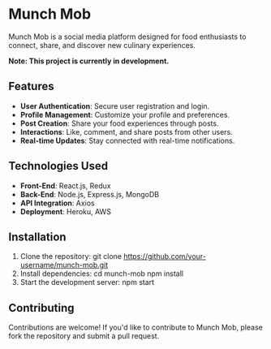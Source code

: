# Munch Mob

Munch Mob is a social media platform designed for food enthusiasts to connect, share, and discover new culinary experiences.

**Note: This project is currently in development.**

## Features

- **User Authentication**: Secure user registration and login.
- **Profile Management**: Customize your profile and preferences.
- **Post Creation**: Share your food experiences through posts.
- **Interactions**: Like, comment, and share posts from other users.
- **Real-time Updates**: Stay connected with real-time notifications.

## Technologies Used

- **Front-End**: React.js, Redux
- **Back-End**: Node.js, Express.js, MongoDB
- **API Integration**: Axios
- **Deployment**: Heroku, AWS

## Installation

1. Clone the repository:
git clone https://github.com/your-username/munch-mob.git
2. Install dependencies:
cd munch-mob
npm install
3. Start the development server:
npm start

## Contributing

Contributions are welcome! If you'd like to contribute to Munch Mob, please fork the repository and submit a pull request.

